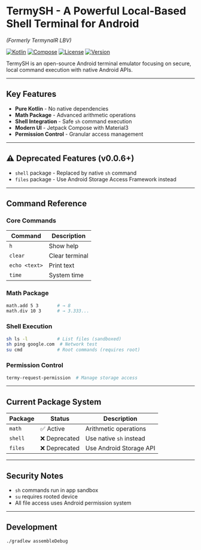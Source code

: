 # TermySH - A Powerful Local-Based Shell Terminal for Android  

*(Formerly TermynalR LBV)*  

[![Kotlin](https://img.shields.io/badge/Kotlin-1.9.0-blue.svg)](https://kotlinlang.org) 
[![Compose](https://img.shields.io/badge/Jetpack%20Compose-1.5.0-brightgreen)](https://developer.android.com/jetpack/compose)
[![License](https://img.shields.io/badge/License-Apache%202.0-orange.svg)](https://opensource.org/licenses/Apache-2.0)
[![Version](https://img.shields.io/badge/Version-0.0.6-important)]()

TermySH is an open-source Android terminal emulator focusing on secure, local command execution with native Android APIs.

---

## Key Features

- **Pure Kotlin** - No native dependencies
- **Math Package** - Advanced arithmetic operations
- **Shell Integration** - Safe `sh` command execution
- **Modern UI** - Jetpack Compose with Material3
- **Permission Control** - Granular access management

---

## ⚠ Deprecated Features (v0.0.6+)
- `shell` package - Replaced by native `sh` command
- `files` package - Use Android Storage Access Framework instead

---

## Command Reference

### Core Commands
| Command | Description |
|---------|-------------|
| `h` | Show help |
| `clear` | Clear terminal |
| `echo <text>` | Print text |
| `time` | System time |

### Math Package
```bash
math.add 5 3       # → 8
math.div 10 3      # → 3.333...
```

### Shell Execution
```bash
sh ls -l           # List files (sandboxed)
sh ping google.com  # Network test
su cmd             # Root commands (requires root)
```

### Permission Control
```bash
termy-request-permission  # Manage storage access
```

---

## Current Package System

| Package | Status | Description |
|---------|--------|-------------|
| `math`  | ✅ Active | Arithmetic operations |
| `shell` | ❌ Deprecated | Use native `sh` instead |
| `files` | ❌ Deprecated | Use Android Storage API |

---

## Security Notes
- `sh` commands run in app sandbox
- `su` requires rooted device
- All file access uses Android permission system

---

## Development
```bash
./gradlew assembleDebug
